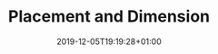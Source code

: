 ---
title: "Placement and Dimension"
#linktitle: Link in Sidemenu
type: specs
# Table of Content on the right side. Only useful for large pages.
toc: false
authors: [becker]
tags: []
categories: []
date: 2019-12-05T19:19:28+01:00
lastmod: 2019-12-05T19:19:28+01:00
draft: false

menu:
  vec-guidelines:
    # Toplevel element. For sub sections the identifier of the subsection
    #parent: Example Topic
    weight: 18000

# Prev/next pager order (if `docs_section_pager` enabled in `params.toml`)
weight: 18000
---